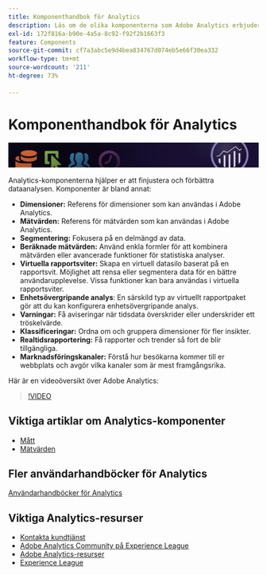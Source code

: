 ```yaml
---
title: Komponenthandbok för Analytics
description: Läs om de olika komponenterna som Adobe Analytics erbjuder.
exl-id: 172f816a-b90e-4a5a-8c92-f92f2b1663f3
feature: Components
source-git-commit: cf7a3abc5e9d4bea834767d074eb5e66f30ea332
workflow-type: tm+mt
source-wordcount: '211'
ht-degree: 73%

---
```


# Komponenthandbok för Analytics

![Banderoll](../../assets/doc_banner_components.png)

Analytics-komponenterna hjälper er att finjustera och förbättra dataanalysen. Komponenter är bland annat:

* **Dimensioner:** Referens för dimensioner som kan användas i Adobe Analytics.
* **Mätvärden:** Referens för mätvärden som kan användas i Adobe Analytics.
* **Segmentering:** Fokusera på en delmängd av data.
* **Beräknade mätvärden:** Använd enkla formler för att kombinera mätvärden eller avancerade funktioner för statistiska analyser.
* **Virtuella rapportsviter:** Skapa en virtuell datasilo baserat på en rapportsvit. Möjlighet att rensa eller segmentera data för en bättre användarupplevelse. Vissa funktioner kan bara användas i virtuella rapportsviter.
* **Enhetsövergripande analys**: En särskild typ av virtuellt rapportpaket gör att du kan konfigurera enhetsövergripande analys.
* **Varningar:** Få aviseringar när tidsdata överskrider eller underskrider ett tröskelvärde.
* **Klassificeringar:** Ordna om och gruppera dimensioner för fler insikter.
* **Realtidsrapportering:** Få rapporter och trender så fort de blir tillgängliga.
* **Marknadsföringskanaler:** Förstå hur besökarna kommer till er webbplats och avgör vilka kanaler som är mest framgångsrika.

Här är en videoöversikt över Adobe Analytics:

>[!VIDEO](https://video.tv.adobe.com/v/27429/?quality=12)

## Viktiga artiklar om Analytics-komponenter

* [Mått](dimensions/overview.md)
* [Mätvärden](metrics/overview.md)

## Fler användarhandböcker för Analytics

[Användarhandböcker för Analytics](https://experienceleague.adobe.com/docs/analytics.html)

## Viktiga Analytics-resurser

* [Kontakta kundtjänst](https://experienceleague.adobe.com/?support-solution=Analytics&amp;lang=sv#support)
* [Adobe Analytics Community på Experience League](https://experienceleaguecommunities.adobe.com/t5/adobe-analytics/ct-p/adobe-analytics-community)
* [Adobe Analytics-resurser](https://forums.adobe.com/message/10660755)
* [Experience League](https://landing.adobe.com/experience-league/)
